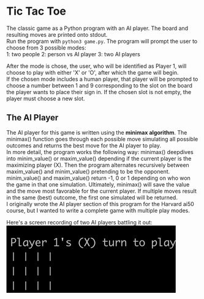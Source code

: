 # Tic Tac Toe
The classic game as a Python program with an AI player. The board and resulting moves are printed onto stdout.  
Run the program with `python3 game.py`. The program will prompt the user to choose from 3 possible modes:  
1: two people
2: person vs AI player
3: two AI players
  
After the mode is chose, the user, who will be identified as Player 1, will choose to play with either 'X' or 'O', after which the game will begin.  
If the chosen mode includes a human player, that player will be prompted to choose a number between 1 and 9 corresponding to the slot on the board the player
wants to place their sign in. If the chosen slot is not empty, the player must choose a new slot.
 
## The AI Player
The AI player for this game is written using the __minimax algorithm__. The minimax() function goes through each possible
move simulating all possible outcomes and returns the best move for the AI player to play.  
In more detail, the program works the following way: minimax() deepdives into minim_value() or maxim_value() depending if the current player is the 
maximizing player (X). Then the program alternates recursively between maxim_value() and minim_value()
pretending to be the opponent. minim_value() and maxim_value() return -1, 0 or 1 depending on 
who won the game in that one simulation. Ultimately, minimax() will save the value and the move
most favorable for the current player. If multiple moves result in the same (best) outcome,
the first one simulated will be returned.  
I originally wrote the AI player section of this program for the Harvard ai50 course, but I wanted to write a complete game with multiple play modes.
  
Here's a screen recording of two AI players battling it out:  
<img src="resources/ezgif.com-gif-maker.gif" alt="screenshot of two AI players"/>
